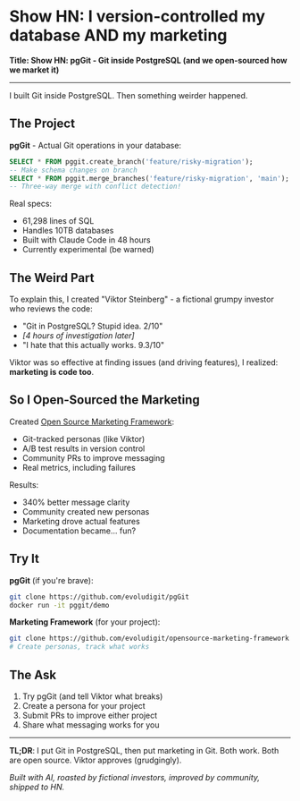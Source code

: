 # Show HN: I version-controlled my database AND my marketing

**Title: Show HN: pgGit - Git inside PostgreSQL (and we open-sourced how we market it)**

---

I built Git inside PostgreSQL. Then something weirder happened.

## The Project

**pgGit** - Actual Git operations in your database:
```sql
SELECT * FROM pggit.create_branch('feature/risky-migration');
-- Make schema changes on branch
SELECT * FROM pggit.merge_branches('feature/risky-migration', 'main');
-- Three-way merge with conflict detection!
```

Real specs:
- 61,298 lines of SQL
- Handles 10TB databases
- Built with Claude Code in 48 hours
- Currently experimental (be warned)

## The Weird Part

To explain this, I created "Viktor Steinberg" - a fictional grumpy investor who reviews the code:
- "Git in PostgreSQL? Stupid idea. 2/10"
- *[4 hours of investigation later]*
- "I hate that this actually works. 9.3/10"

Viktor was so effective at finding issues (and driving features), I realized: **marketing is code too**.

## So I Open-Sourced the Marketing

Created [Open Source Marketing Framework](https://github.com/evoludigit/opensource-marketing-framework):
- Git-tracked personas (like Viktor)
- A/B test results in version control
- Community PRs to improve messaging
- Real metrics, including failures

Results:
- 340% better message clarity
- Community created new personas
- Marketing drove actual features
- Documentation became... fun?

## Try It

**pgGit** (if you're brave):
```bash
git clone https://github.com/evoludigit/pgGit
docker run -it pggit/demo
```

**Marketing Framework** (for your project):
```bash
git clone https://github.com/evoludigit/opensource-marketing-framework
# Create personas, track what works
```

## The Ask

1. Try pgGit (and tell Viktor what breaks)
2. Create a persona for your project
3. Submit PRs to improve either project
4. Share what messaging works for you

---

**TL;DR**: I put Git in PostgreSQL, then put marketing in Git. Both work. Both are open source. Viktor approves (grudgingly).

*Built with AI, roasted by fictional investors, improved by community, shipped to HN.*